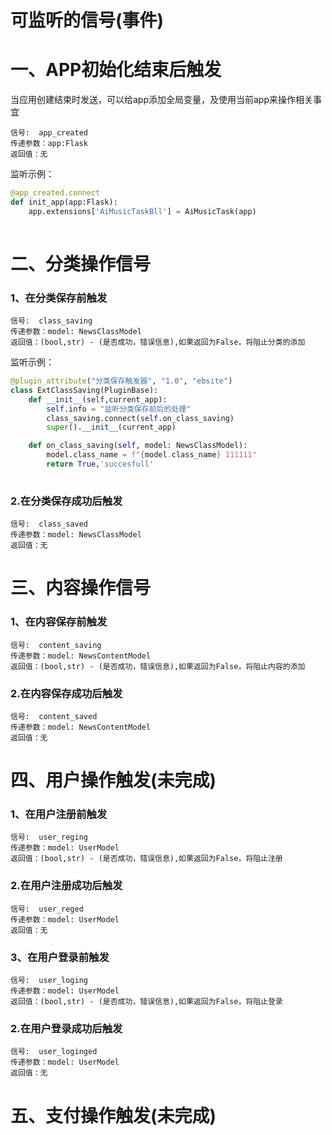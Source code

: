 # 可监听的信号(事件)

# 一、APP初始化结束后触发

当应用创建结束时发送，可以给app添加全局变量，及使用当前app来操作相关事宜

```
信号:  app_created
传递参数：app:Flask
返回值：无
```
监听示例： 
```python
@app_created.connect
def init_app(app:Flask):   
    app.extensions['AiMusicTaskBll'] = AiMusicTask(app)
    
```
# 二、分类操作信号

### 1、在分类保存前触发
```
信号:  class_saving
传递参数：model: NewsClassModel
返回值：(bool,str) - (是否成功，错误信息),如果返回为False，将阻止分类的添加
```
监听示例： 
```py
@plugin_attribute("分类保存触发器", "1.0", "ebsite")
class ExtClassSaving(PluginBase):
    def __init__(self,current_app):
        self.info = "监听分类保存前后的处理"
        class_saving.connect(self.on_class_saving)
        super().__init__(current_app)

    def on_class_saving(self, model: NewsClassModel):
        model.class_name = f"{model.class_name} 111111"        
        return True,'succesfull'
    
```

### 2.在分类保存成功后触发

```
信号:  class_saved
传递参数：model: NewsClassModel
返回值：无
```
 
# 三、内容操作信号

### 1、在内容保存前触发
```
信号:  content_saving
传递参数：model: NewsContentModel
返回值：(bool,str) - (是否成功，错误信息),如果返回为False，将阻止内容的添加
``` 

### 2.在内容保存成功后触发

```
信号:  content_saved
传递参数：model: NewsContentModel
返回值：无
```

# 四、用户操作触发(未完成)

### 1、在用户注册前触发
```
信号:  user_reging
传递参数：model: UserModel
返回值：(bool,str) - (是否成功，错误信息),如果返回为False，将阻止注册
``` 

### 2.在用户注册成功后触发

```
信号:  user_reged
传递参数：model: UserModel
返回值：无
``` 

### 3、在用户登录前触发
```
信号:  user_loging
传递参数：model: UserModel
返回值：(bool,str) - (是否成功，错误信息),如果返回为False，将阻止登录
``` 

### 2.在用户登录成功后触发

```
信号:  user_loginged
传递参数：model: UserModel
返回值：无
``` 
 # 五、支付操作触发(未完成)
